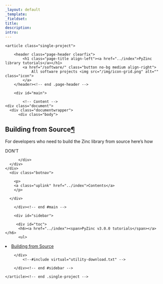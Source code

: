 ```yaml
---
_layout: default
_template: 
_fieldset: 
title: 
description:
intro:
---
```



<!--#include virtual="/inc/header-software.txt" -->

<section id="content" class="container clearfix">

	<article class="single-project">

		<header class="page-header clearfix">
			<h1 class="page-title align-left"><a href="../index">PyZinc library tutorials</a></h1>		
			<a href="/software/" class="button no-bg medium align-right">
				All software projects <img src="/img/icon-grid.png" alt="" class="icon">
			</a>			
		</header><!-- end .page-header -->

		<div id="main">
		
			<!-- Content -->
    <div class="document">
      <div class="documentwrapper">
          <div class="body">
            
  <div class="section" id="building-from-source">
<h1>Building from Source<a class="headerlink" href="#building-from-source" title="Permalink to this headline">¶</a></h1>
<p>For developers who need to build the Zinc library from source here&#8217;s how</p>
<p>DON&#8217;T</p>
</div>


          </div>
      </div>
    </div>
      <div class="botnav">
      
        <p>
        <a class="uplink" href="../index">Contents</a>
        </p>

      </div>
            
		</div><!-- end #main -->

		<div id="sidebar">
<!--#include virtual="/software/zinclibrary/utility-peer-nav.txt" -->    
         <div id="toc">
          <h6><a href="../index"><span>PyZinc v3.0.0 tutorials</span></a></h6>
          <ul>
<li><a class="reference internal" href="#">Building from Source</a></li>
</ul>

        </div>
            <!--#include virtual="utility-download.txt" -->

		</div><!-- end #sidebar -->
		
	</article><!-- end .single-project -->
	
</section><!-- end #content -->

<!--#include virtual="/inc/footer.txt" -->
